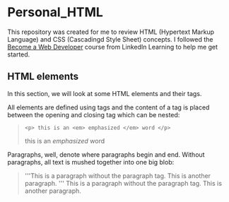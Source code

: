 # Personal_HTML

This repository was created for me to review HTML (Hypertext Markup Language) and CSS (Cascadingd Style Sheet) concepts. I followed the [Become a Web Developer](https://www.linkedin.com/learning/paths/become-a-web-developer?u=36758476) course from LinkedIn Learning to help me get started.

## HTML elements

In this section, we will look at some HTML elements and their tags. 

All elements are defined using tags and the content of a tag is placed between the opening and closing tag which can be nested:

> `<p> this is an <em> emphasized </em> word </p>` 
>  <p> this is an <em> emphasized </em> word </p>

Paragraphs, well, denote where paragraphs begin and end. Without paragraphs, all text is mushed together into one big blob:

> '''This is a paragraph without the paragraph tag.
> This is another paragraph.
> '''
> This is a paragraph without the paragraph tag.
> This is another paragraph.
> 
